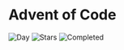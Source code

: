 # Advent of Code

![Day](https://img.shields.io/badge/day%20📅-2-blue) ![Stars](https://img.shields.io/badge/stars%20⭐-4-yellow) ![Completed](https://img.shields.io/badge/days%20completed-2-red)